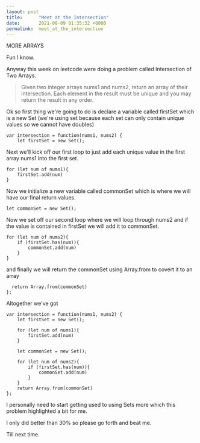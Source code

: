 ```yaml
---
layout: post
title:      "Meet at the Intersection"
date:       2021-08-09 01:35:32 +0000
permalink:  meet_at_the_intersection
---
```



MORE ARRAYS

Fun I know.

Anyway this week on leetcode were doing a problem called Intersection of Two Arrays.

> Given two integer arrays nums1 and nums2, return an array of their intersection. Each element in the result must be unique and you may return the result in any order.
> 

Ok so first thing we're going to do is declare a variable called firstSet which is a new Set (we're using set because each set can only contain unique values so we cannot have doubles)

```
var intersection = function(nums1, nums2) {
    let firstSet = new Set();
```

Next we'll kick off our first loop to just add each unique value in the first array nums1 into the first set.
    
    for (let num of nums1){
        firstSet.add(num)
    }
		
Now we initialize a new variable called commonSet which is where we will have our final return values.
    
    let commonSet = new Set();
		
Now we set off our second loop where we will loop through nums2 and if the value is contained in firstSet we will add it to commonSet.
    
    for (let num of nums2){
        if (firstSet.has(num)){
            commonSet.add(num)
        }
    }
		
and finally we will return the commonSet using Array.from to covert it to an array

```
  return Array.from(commonSet)
};
```

Altogether we've got

```
var intersection = function(nums1, nums2) {
    let firstSet = new Set();
    
    for (let num of nums1){
        firstSet.add(num)
    }
    
    let commonSet = new Set();
    
    for (let num of nums2){
        if (firstSet.has(num)){
            commonSet.add(num)
        }
    }
    return Array.from(commonSet)
};
```

I personally need to start getting used to using Sets more which this problem highlighted a bit for me.

I only did better than 30% so please go forth and beat me.

Till next time.


